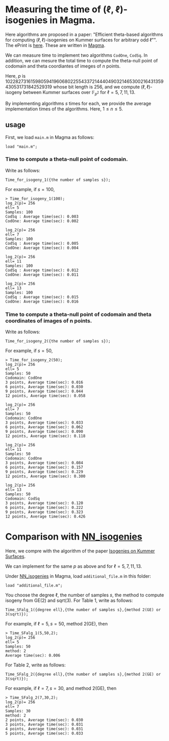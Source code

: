 # Measuring the time of $(\ell,\ell)$-isogenies in Magma.


Here algorithms are proposed in a paper: "Efficient theta-based algorithms for computing $(\ell,\ell)$-isogenies on Kummer surfaces for arbitrary odd $\ell$"". The ePrint is [here](https://eprint.iacr.org/2024/1519). 
These are written in [Magma](http://magma.maths.usyd.edu.au/magma/).


We can measure time to implement two algorithms $\mathtt{CodOne}$, $\mathtt{CodSq}$.
In addition, we can mesure the total time to compute the theta-null point of codomain and theta coordiantes of imeges of $n$ points.

Here, $p$ is 102282731615980594196068022554337214440490321465300216431359430531731842529319 whose bit length is 256, 
and we compute $(\ell,\ell)$-isogeny between Kummer surfaces over $\mathbb{F}_{p^2}$ for $\ell=5,7,11,13$.


By implementing algorithms $s$ times for each, we provide the average implementation times of the algorithms. Here, $1\le n\le 5$. 

## usage

First, we load ```main.m```  in Magma as follows:
```
load "main.m";
```

### Time to compute a theta-null point of codomain.

Write as follows:
```
Time_for_isogeny_1({the number of samples s});
```
For example, if $s=100$,  
```
> Time_for_isogeny_1(100);
log_2(p)= 256
ell= 5
Samples: 100
CodSq : Average time(sec): 0.003
CodOne: Average time(sec): 0.002

log_2(p)= 256
ell= 7
Samples: 100
CodSq : Average time(sec): 0.005
CodOne: Average time(sec): 0.004

log_2(p)= 256
ell= 11
Samples: 100
CodSq : Average time(sec): 0.012
CodOne: Average time(sec): 0.011

log_2(p)= 256
ell= 13
Samples: 100
CodSq : Average time(sec): 0.015
CodOne: Average time(sec): 0.016
```
### Time to compute a theta-null point of codomain and theta coordinates of images of n points.

Write as follows:
```
Time_for_isogeny_2({the number of samples s});
```

For example, if $s=50$, 
```
> Time_for_isogeny_2(50); 
log_2(p)= 256
ell= 5
Samples: 50
Codomain: CodOne
3 points, Average time(sec): 0.016
6 points, Average time(sec): 0.030
9 points, Average time(sec): 0.044
12 points, Average time(sec): 0.058

log_2(p)= 256
ell= 7
Samples: 50
Codomain: CodOne
3 points, Average time(sec): 0.033
6 points, Average time(sec): 0.062
9 points, Average time(sec): 0.090
12 points, Average time(sec): 0.118

log_2(p)= 256
ell= 11
Samples: 50
Codomain: CodOne
3 points, Average time(sec): 0.084
6 points, Average time(sec): 0.157
9 points, Average time(sec): 0.229
12 points, Average time(sec): 0.300

log_2(p)= 256
ell= 13
Samples: 50
Codomain: CodSq
3 points, Average time(sec): 0.120
6 points, Average time(sec): 0.222
9 points, Average time(sec): 0.323
12 points, Average time(sec): 0.426
```



# Comparison with  [NN_isogenies](https://github.com/mariascrs/NN_isogenies)

Here, we compre with the algorithm of the paper [Isogenies on Kummer Surfaces](https://arxiv.org/abs/2409.14819).

We can implement for the same $p$ as above and for $\ell=5,7,11,13$.

Under [NN_isogenies](https://github.com/mariascrs/NN_isogenies)  in Magma, load  ```additional_file.m``` in this folder: 
```
load "additional_file.m";
```

You choose the degree $\ell$, the number of samples $s$, the method to compute isogeny from GE(2) and sqrt(3).
For Table 1, write as follows: 

```
Time_SFalg_1({degree ell},{the number of samples s},{method 2(GE) or 3(sqrt)});
```
For example, if $\ell=5, s=50$, method 2(GE), then
```
> Time_SFalg_1(5,50,2);
log_2(p)= 256
ell= 5
Samples: 50
method: 2
Average time(sec): 0.006
```

For Table 2, write as follows: 
```
Time_SFalg_2({degree ell},{the number of samples s},{method 2(GE) or 3(sqrt)});
```

For example, if $\ell=7, s=30$, and method 2(GE), then

```
> Time_SFalg_2(7,30,2);
log_2(p)= 256
ell= 7
Samples: 30
method: 2
2 points, Average time(sec): 0.030
3 points, Average time(sec): 0.031
4 points, Average time(sec): 0.031
5 points, Average time(sec): 0.033

```
